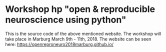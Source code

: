 # Workshop hp "open & reproducible neuroscience using python" 

This is the source code of the above mentioned website. The workshop will take place in Marburg March 9th - 11th, 2018. 
The website can be seen here: https://openreproneuro2018marburg.github.io/
